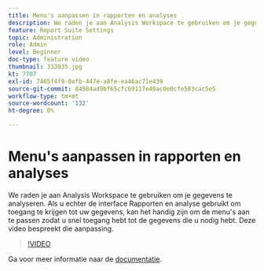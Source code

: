 ```yaml
---
title: Menu's aanpassen in rapporten en analyses
description: We raden je aan Analysis Workspace te gebruiken om je gegevens te analyseren. Als u echter de interface Rapporten en analyse gebruikt om toegang te krijgen tot uw gegevens, kan het handig zijn om de menu's aan te passen zodat u snel toegang hebt tot de gegevens die u nodig hebt. Deze video bespreekt die aanpassing.
feature: Report Suite Settings
topic: Administration
role: Admin
level: Beginner
doc-type: feature video
thumbnail: 333035.jpg
kt: 7707
exl-id: 7465f4f9-0afb-447e-a8fe-ea46ac71e439
source-git-commit: 84984ad9bf65cfc69117e40ac0e0cfe503cac5e5
workflow-type: tm+mt
source-wordcount: '132'
ht-degree: 0%

---
```


# Menu&#39;s aanpassen in rapporten en analyses

We raden je aan Analysis Workspace te gebruiken om je gegevens te analyseren. Als u echter de interface Rapporten en analyse gebruikt om toegang te krijgen tot uw gegevens, kan het handig zijn om de menu&#39;s aan te passen zodat u snel toegang hebt tot de gegevens die u nodig hebt. Deze video bespreekt die aanpassing.

>[!VIDEO](https://video.tv.adobe.com/v/333035/?quality=12&learn=on)

Ga voor meer informatie naar de [documentatie](https://experienceleague.adobe.com/docs/analytics/admin/admin-tools/customize-menus.html).
